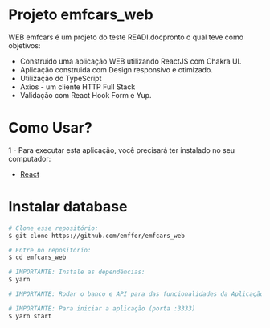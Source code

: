 # Projeto emfcars_web

WEB emfcars é um projeto do teste READI.docpronto o qual teve como objetivos:

- Construido uma aplicação WEB utilizando ReactJS com Chakra UI.
- Aplicação construida com Design responsivo e otimizado.
- Utilização do TypeScript
- Axios - um cliente HTTP Full Stack
- Validação com React Hook Form e Yup.

# Como Usar?

1 - Para executar esta aplicação, você precisará ter instalado no seu computador:

- [React](https://git-scm.com/doc)

# Instalar database

```bash
# Clone esse repositório:
$ git clone https://github.com/emffor/emfcars_web

# Entre no repositório:
$ cd emfcars_web

# IMPORTANTE: Instale as dependências:
$ yarn

# IMPORTANTE: Rodar o banco e API para das funcionalidades da Aplicação WEB.

# IMPORTANTE: Para iniciar a aplicação (porta :3333)
$ yarn start

```
